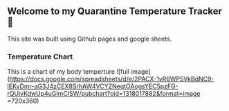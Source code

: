 ## Welcome to my Quarantine Temperature Tracker 📆

This site was built using Github pages and google sheets.

### Temperature Chart 

This is a chart of my body temperture ![full image](https://docs.google.com/spreadsheets/d/e/2PACX-1vR6WP5VkBdNC9-IEKvDmr-aG3J4zCEX8SrhAW4VCYZNeqtOAogsYEC5pzFG-rQUivKdwUp4uGImCISW/pubchart?oid=1318017882&format=image =720x360)
